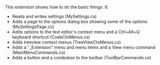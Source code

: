 
This extension shows how to do the basic things. It:

- Reads and writes settings (MySettings.cs)
- Adds a page to the options dialog box showing some of the options (MySettingsPage.cs)
- Adds options to the text editor's context menu and a Ctrl+Alt+Q keyboard shortcut (CodeCtxMenus.cs)
- Adds treeview context menus (TreeViewCtxMenus.cs)
- Adds a "_Extension" menu and menu items and a View menu command (MainMenuCommands.cs)
- Adds a button and a combobox to the toolbar (ToolBarCommands.cs)
